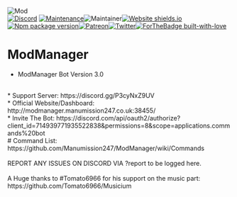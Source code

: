 ![Mod](https://user-images.githubusercontent.com/87551007/136203762-0a125500-6e44-46b7-a0d6-74e9eb185367.jpg)
<br>
[![Discord](https://img.shields.io/discord/787871047139328000?label=discord&color=7289DA&style=flat-square)](https://discord.gg/HguA6J58u9) [![Maintenance](https://img.shields.io/badge/Maintained%3F-yes-green.svg)](https://GitHub.com/Naereen/StrapDown.js/graphs/commit-activity)![Maintainer](https://img.shields.io/badge/maintainer-manumission247-blue)[![Website shields.io](https://img.shields.io/website-up-down-green-red/http/modmanager.manumission247.co.uk:38455/.svg)](http://modmanager.manumission247.co.uk:38455/)[![Npm package version](https://badgen.net/npm/v/express)](https://npmjs.com/package/express)[![Patreon](https://badgen.net/badge/icon/patreon?icon=patreon&label)](https://https://patron.com/manumission247)[![Twitter](https://badgen.net/badge/icon/twitter?icon=twitter&label)](https://twitter.com/manumission247)[![ForTheBadge built-with-love](http://ForTheBadge.com/images/badges/built-with-love.svg)](https://GitHub.com/Naereen/)








# ModManager
* ModManager Bot Version 3.0
<br>
* Support Server: https://discord.gg/P3cyNxZ9UV
<br>
* Official Website/Dashboard: http://modmanager.manumission247.co.uk:38455/
<br>
* Invite The Bot: https://discord.com/api/oauth2/authorize?client_id=714939771935522838&permissions=8&scope=applications.commands%20bot
<br>
# Command List: https://github.com/Manumission247/ModManager/wiki/Commands
<br><br>
REPORT ANY ISSUES ON DISCORD VIA ?report <problem> to be logged here.
<br><br>
A Huge thanks to #Tomato6966 for his support on the music part: https://github.com/Tomato6966/Musicium
